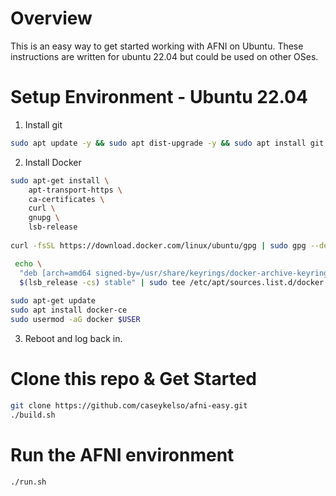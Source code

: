 # Overview
This is an easy way to get started working with AFNI on Ubuntu. These instructions are written for ubuntu 22.04 but could be used on other OSes.

# Setup Environment - Ubuntu 22.04
1. Install git
```bash
sudo apt update -y && sudo apt dist-upgrade -y && sudo apt install git build-essential -y
```

2. Install Docker
```bash
sudo apt-get install \
    apt-transport-https \
    ca-certificates \
    curl \
    gnupg \
    lsb-release
    
curl -fsSL https://download.docker.com/linux/ubuntu/gpg | sudo gpg --dearmor -o /usr/share/keyrings/docker-archive-keyring.gpg

 echo \
  "deb [arch=amd64 signed-by=/usr/share/keyrings/docker-archive-keyring.gpg] https://download.docker.com/linux/ubuntu \
  $(lsb_release -cs) stable" | sudo tee /etc/apt/sources.list.d/docker.list > /dev/null
  
sudo apt-get update
sudo apt install docker-ce
sudo usermod -aG docker $USER
```

3. Reboot and log back in.

# Clone this repo & Get Started
```bash
git clone https://github.com/caseykelso/afni-easy.git
./build.sh
```

# Run the AFNI environment
```bash
./run.sh
```



